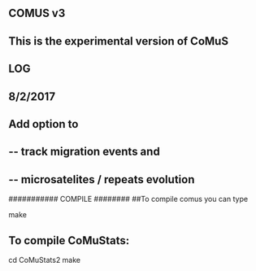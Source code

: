 ## COMUS v3 ##
## This is the experimental version of CoMuS


## LOG

## 8/2/2017
## Add option to
## -- track migration events and
## -- microsatelites / repeats evolution


########### COMPILE ########
##To compile comus you can type

make

## To compile CoMuStats:
cd CoMuStats2
make

